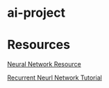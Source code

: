 # ai-project

# Resources
[Neural Network Resource](http://www.wildml.com/2015/09/implementing-a-neural-network-from-scratch/)

[Recurrent Neurl Network Tutorial](http://www.wildml.com/2015/09/recurrent-neural-networks-tutorial-part-1-introduction-to-rnns/)
